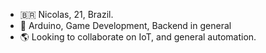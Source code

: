 - 🇧🇷 Nicolas, 21, Brazil.
- 👀 Arduino, Game Development, Backend in general
- 🌎 Looking to collaborate on IoT, and general automation.
